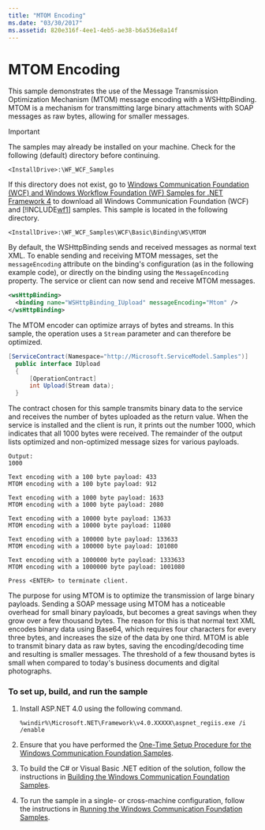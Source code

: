 ```yaml
---
title: "MTOM Encoding"
ms.date: "03/30/2017"
ms.assetid: 820e316f-4ee1-4eb5-ae38-b6a536e8a14f
---
```

# MTOM Encoding
This sample demonstrates the use of the Message Transmission Optimization Mechanism (MTOM) message encoding with a WSHttpBinding. MTOM is a mechanism for transmitting large binary attachments with SOAP messages as raw bytes, allowing for smaller messages.  
  
> [!IMPORTANT]
> The samples may already be installed on your machine. Check for the following (default) directory before continuing.  
>
> `<InstallDrive>:\WF_WCF_Samples`  
>
> If this directory does not exist, go to [Windows Communication Foundation (WCF) and Windows Workflow Foundation (WF) Samples for .NET Framework 4](https://www.microsoft.com/download/details.aspx?id=21459) to download all Windows Communication Foundation (WCF) and [!INCLUDE[wf1](../../../../includes/wf1-md.md)] samples. This sample is located in the following directory.  
>
> `<InstallDrive>:\WF_WCF_Samples\WCF\Basic\Binding\WS\MTOM`  
  
 By default, the WSHttpBinding sends and received messages as normal text XML. To enable sending and receiving MTOM messages, set the `messageEncoding` attribute on the binding's configuration (as in the following example code), or directly on the binding using the `MessageEncoding` property. The service or client can now send and receive MTOM messages.  
  
```xml  
<wsHttpBinding>  
  <binding name="WSHttpBinding_IUpload" messageEncoding="Mtom" />  
</wsHttpBinding>  
```  
  
 The MTOM encoder can optimize arrays of bytes and streams. In this sample, the operation uses a `Stream` parameter and can therefore be optimized.  

```csharp
[ServiceContract(Namespace="http://Microsoft.ServiceModel.Samples")]  
  public interface IUpload  
  {  
      [OperationContract]  
      int Upload(Stream data);  
  }  
```
  
 The contract chosen for this sample transmits binary data to the service and receives the number of bytes uploaded as the return value. When the service is installed and the client is run, it prints out the number 1000, which indicates that all 1000 bytes were received. The remainder of the output lists optimized and non-optimized message sizes for various payloads.  
  
```output
Output:  
1000  
  
Text encoding with a 100 byte payload: 433  
MTOM encoding with a 100 byte payload: 912  
  
Text encoding with a 1000 byte payload: 1633  
MTOM encoding with a 1000 byte payload: 2080  
  
Text encoding with a 10000 byte payload: 13633  
MTOM encoding with a 10000 byte payload: 11080  
  
Text encoding with a 100000 byte payload: 133633  
MTOM encoding with a 100000 byte payload: 101080  
  
Text encoding with a 1000000 byte payload: 1333633  
MTOM encoding with a 1000000 byte payload: 1001080  
  
Press <ENTER> to terminate client.  
```  
  
 The purpose for using MTOM is to optimize the transmission of large binary payloads. Sending a SOAP message using MTOM has a noticeable overhead for small binary payloads, but becomes a great savings when they grow over a few thousand bytes. The reason for this is that normal text XML encodes binary data using Base64, which requires four characters for every three bytes, and increases the size of the data by one third. MTOM is able to transmit binary data as raw bytes, saving the encoding/decoding time and resulting is smaller messages. The threshold of a few thousand bytes is small when compared to today's business documents and digital photographs.  
  
### To set up, build, and run the sample  
  
1. Install ASP.NET 4.0 using the following command.  
  
    ```console
    %windir%\Microsoft.NET\Framework\v4.0.XXXXX\aspnet_regiis.exe /i /enable  
    ```  
  
2. Ensure that you have performed the [One-Time Setup Procedure for the Windows Communication Foundation Samples](one-time-setup-procedure-for-the-wcf-samples.md).  
  
3. To build the C# or Visual Basic .NET edition of the solution, follow the instructions in [Building the Windows Communication Foundation Samples](building-the-samples.md).  
  
4. To run the sample in a single- or cross-machine configuration, follow the instructions in [Running the Windows Communication Foundation Samples](running-the-samples.md).  
